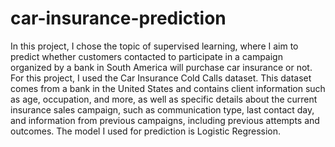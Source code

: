 # car-insurance-prediction
In this project, I chose the topic of supervised learning, where I aim to predict whether customers contacted to participate in a campaign organized by a bank in South America will purchase car insurance or not. For this project, I used the Car Insurance Cold Calls dataset. This dataset comes from a bank in the United States and contains client information such as age, occupation, and more, as well as specific details about the current insurance sales campaign, such as communication type, last contact day, and information from previous campaigns, including previous attempts and outcomes. The model I used for prediction is Logistic Regression.
